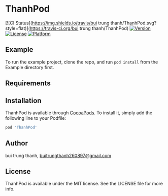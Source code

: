 # ThanhPod

[![CI Status](https://img.shields.io/travis/bui trung thanh/ThanhPod.svg?style=flat)](https://travis-ci.org/bui trung thanh/ThanhPod)
[![Version](https://img.shields.io/cocoapods/v/ThanhPod.svg?style=flat)](https://cocoapods.org/pods/ThanhPod)
[![License](https://img.shields.io/cocoapods/l/ThanhPod.svg?style=flat)](https://cocoapods.org/pods/ThanhPod)
[![Platform](https://img.shields.io/cocoapods/p/ThanhPod.svg?style=flat)](https://cocoapods.org/pods/ThanhPod)

## Example

To run the example project, clone the repo, and run `pod install` from the Example directory first.

## Requirements

## Installation

ThanhPod is available through [CocoaPods](https://cocoapods.org). To install
it, simply add the following line to your Podfile:

```ruby
pod 'ThanhPod'
```

## Author

bui trung thanh, buitrungthanh260897@gmail.com

## License

ThanhPod is available under the MIT license. See the LICENSE file for more info.
